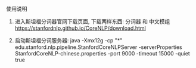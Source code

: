 使用说明

1. 进入斯坦福分词器官网下载页面, 下载两样东西: 分词器 和 中文模组
    https://stanfordnlp.github.io/CoreNLP/download.html

2. 启动斯坦福分词服务器:
      java -Xmx12g -cp "*" edu.stanford.nlp.pipeline.StanfordCoreNLPServer -serverProperties StanfordCoreNLP-chinese.properties -port 9000 -timeout 15000 -quiet true

